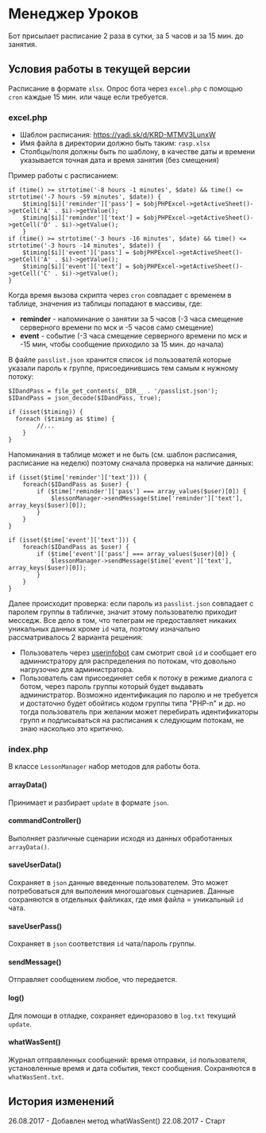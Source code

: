 # Менеджер Уроков
Бот присылает расписание 2 раза в сутки, за 5 часов и за 15 мин. до занятия.
## Условия работы в текущей версии
Расписание в формате `xlsx`. Опрос бота через `excel.php` с помощью `cron` каждые 15 мин. или чаще если требуется.
### excel.php
* Шаблон расписания: https://yadi.sk/d/KRD-MTMV3LunxW
* Имя файла в директории должно быть таким: `rasp.xlsx`
* Столбцы/поля должны быть по шаблону, в качестве даты и времени указывается точная дата и время занятия (без смещения)

Пример работы с расписанием:
```
if (time() >= strtotime('-8 hours -1 minutes', $date) && time() <= strtotime('-7 hours -59 minutes', $date)) {
    $timing[$i]['reminder']['pass'] = $objPHPExcel->getActiveSheet()->getCell('A' . $i)->getValue();
    $timing[$i]['reminder']['text'] = $objPHPExcel->getActiveSheet()->getCell('D' . $i)->getValue();
    }
if (time() >= strtotime('-3 hours -16 minutes', $date) && time() <= strtotime('-3 hours -14 minutes', $date)) {
    $timing[$i]['event']['pass'] = $objPHPExcel->getActiveSheet()->getCell('A' . $i)->getValue();
    $timing[$i]['event']['text'] = $objPHPExcel->getActiveSheet()->getCell('C' . $i)->getValue();
}
```
Когда время вызова скрипта через `cron` совпадает с временем в таблице, значения из таблицы попадают в массивы, где:
* **reminder** - напоминание о занятии за 5 часов (-3 часа смещение серверного времени по мск и -5 часов само смещение)
* **event** - событие (-3 часа смещение серверного времени по мск и -15 мин, чтобы сообщение приходило за 15 мин. до начала)

В файле `passlist.json` хранится список `id` пользователй которые указали пароль к группе, присоединившись тем самым к нужному потоку:
```
$IDandPass = file_get_contents(__DIR__ . '/passlist.json');
$IDandPass = json_decode($IDandPass, true);

if (isset($timing)) {
  foreach ($timing as $time) {
        //...
    }
}
```
Напоминания в таблице может и не быть (см. шаблон расписания, расписание на неделю) поэтому сначала проверка на наличие данных:
```
if (isset($time['reminder']['text'])) {
    foreach($IDandPass as $user) {
        if ($time['reminder']['pass'] === array_values($user)[0]) {
            $lessonManager->sendMessage($time['reminder']['text'], array_keys($user)[0]);
        }
    }
}

if (isset($time['event']['text'])) {
    foreach($IDandPass as $user) {
        if ($time['event']['pass'] === array_values($user)[0]) {
            $lessonManager->sendMessage($time['event']['text'], array_keys($user)[0]);
        }
    }
}
```
Далее происходит проверка: если пароль из `passlist.json` совпадает с паролем группы в табличке, значит этому пользователю приходит месседж.
Все дело в том, что телеграм не предоставляет никаких уникальных данных кроме `id` чата, поэтому изначально рассматривалось 2 варианта решения:
* Пользователь через [userinfobot](https://telegram.me/userinfobot) сам смотрит свой `id` и сообщает его администратору для распределения по потокам, что довольно нагрузочно для администратора.
* Пользователь сам присоединяет себя к потоку в режиме диалога с ботом, через пароль группы который будет выдавать администратор.
Возможно идентификация по паролю и не требуется и достаточно будет обойтись кодом группы типа "PHP-n" и др. но тогда пользователь при желании может перебирать идентификаторы групп и подписываться на расписания к следующим потокам, не знаю насколько это критично.
### index.php
В классе `LessonManager` набор методов для работы бота.
#### arrayData()
Принимает и разбирает `update` в формате `json`.
#### commandController()
Выполняет различные сценарии исходя из данных обработанных `arrayData()`.
#### saveUserData()
Сохраняет в `json` данные введенные пользователем. Это может потребоваться для выполения многошаговых сценариев. Данные сохраняются в отдельных файликах, где имя файла = уникальный `id` чата.
#### saveUserPass()
Сохраняет в `json` соответствия `id` чата/пароль группы.
#### sendMessage()
Отправляет сообщением любое, что передается.
#### log()
Для помощи в отладке, сохраняет единоразово в `log.txt` текущий `update`.
#### whatWasSent()
Журнал отправленных сообщений: время отправки, `id` пользователя, установленные время и дата события, текст сообщения. Сохраняются в `whatWasSent.txt`.

## История изменений
26.08.2017 - Добавлен метод whatWasSent()
22.08.2017 - Старт
